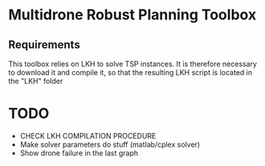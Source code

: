 # Multidrone Robust Planning Toolbox

## Requirements
This toolbox relies on LKH to solve TSP instances. It is therefore necessary to download it and compile it,
 so that the resulting LKH script is located in the "LKH" folder


# TODO
- CHECK LKH COMPILATION PROCEDURE
- Make solver parameters do stuff (matlab/cplex solver)
- Show drone failure in the last graph

